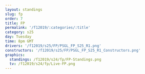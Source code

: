 ```yaml
---
layout: standings
slug: fp
order: 7
title: FP
permalink: '/f12019/:categories/:title'
category: s25
day: Tuesday
time: 8pm GMT
drivers: '/f12019/s25/FP/PSGL_FP_S25_R1.png'
constructors: '/f12019/s25/FP/PSGL_FP_S25_R1_Constructors.png'
graphics:
  standings: /f12019/s24/fp/FP-Standings.png
  tv: /f12019/s24/fp/Live-FP.png
---
```

